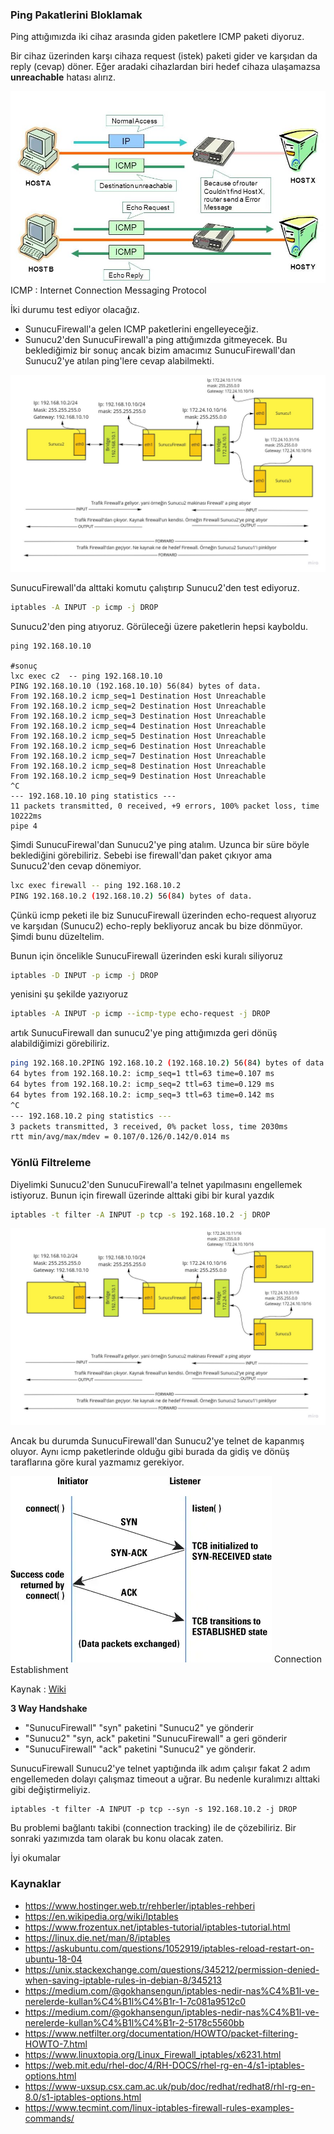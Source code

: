 ### Ping Pakatlerini Bloklamak

Ping attığımızda iki cihaz arasında giden paketlere ICMP paketi diyoruz.

Bir cihaz üzerinden karşı cihaza request (istek) paketi gider ve karşıdan da reply (cevap) döner. Eğer aradaki cihazlardan biri hedef cihaza ulaşamazsa **unreachable** hatası alırız.


![icmp.jpg](files/icmp.jpg)
ICMP : Internet Connection Messaging Protocol



İki durumu test ediyor olacağız.

- SunucuFirewall'a gelen ICMP paketlerini engelleyeceğiz.
- Sunucu2'den SunucuFirewall'a ping attığımızda gitmeyecek. Bu beklediğimiz bir sonuç ancak bizim amacımız SunucuFirewall'dan Sunucu2'ye atılan ping'lere cevap alabilmekti. 


![NetworkIptables.jpg](files/NetworkIptables.jpg)


SunucuFirewall'da alttaki komutu çalıştırıp Sunucu2'den test ediyoruz.

```bash
iptables -A INPUT -p icmp -j DROP
```

Sunucu2'den ping atıyoruz. Görüleceği üzere paketlerin hepsi kayboldu.

```
ping 192.168.10.10

#sonuç
lxc exec c2  -- ping 192.168.10.10 
PING 192.168.10.10 (192.168.10.10) 56(84) bytes of data.
From 192.168.10.2 icmp_seq=1 Destination Host Unreachable
From 192.168.10.2 icmp_seq=2 Destination Host Unreachable
From 192.168.10.2 icmp_seq=3 Destination Host Unreachable
From 192.168.10.2 icmp_seq=4 Destination Host Unreachable
From 192.168.10.2 icmp_seq=5 Destination Host Unreachable
From 192.168.10.2 icmp_seq=6 Destination Host Unreachable
From 192.168.10.2 icmp_seq=7 Destination Host Unreachable
From 192.168.10.2 icmp_seq=8 Destination Host Unreachable
From 192.168.10.2 icmp_seq=9 Destination Host Unreachable
^C
--- 192.168.10.10 ping statistics ---
11 packets transmitted, 0 received, +9 errors, 100% packet loss, time 10222ms
pipe 4
```

Şimdi SunucuFirewal'dan Sunucu2'ye ping atalım. Uzunca bir süre böyle beklediğini görebiliriz. Sebebi ise firewall'dan paket çıkıyor ama Sunucu2'den cevap dönemiyor.

```bash
lxc exec firewall -- ping 192.168.10.2
PING 192.168.10.2 (192.168.10.2) 56(84) bytes of data.
```

Çünkü icmp peketi ile biz SunucuFirewall üzerinden echo-request alıyoruz ve karşıdan (Sunucu2) echo-reply bekliyoruz ancak bu bize dönmüyor. Şimdi bunu düzeltelim.

Bunun için öncelikle SunucuFirewall üzerinden eski kuralı siliyoruz

```bash
iptables -D INPUT -p icmp -j DROP
```

yenisini şu şekilde yazıyoruz

```bash
iptables -A INPUT -p icmp --icmp-type echo-request -j DROP

```

artık SunucuFirewall dan sunucu2'ye ping attığımızda geri dönüş alabildiğimizi görebiliriz. 

```bash
ping 192.168.10.2PING 192.168.10.2 (192.168.10.2) 56(84) bytes of data.
64 bytes from 192.168.10.2: icmp_seq=1 ttl=63 time=0.107 ms
64 bytes from 192.168.10.2: icmp_seq=2 ttl=63 time=0.129 ms
64 bytes from 192.168.10.2: icmp_seq=3 ttl=63 time=0.142 ms
^C
--- 192.168.10.2 ping statistics ---
3 packets transmitted, 3 received, 0% packet loss, time 2030ms
rtt min/avg/max/mdev = 0.107/0.126/0.142/0.014 ms
```

### Yönlü Filtreleme 

Diyelimki Sunucu2'den SunucuFirewall'a telnet yapılmasını engellemek istiyoruz. Bunun için firewall üzerinde alttaki gibi bir kural yazdık

```bash
iptables -t filter -A INPUT -p tcp -s 192.168.10.2 -j DROP
```

![NetworkIptables.jpg](files/NetworkIptables.jpg)

Ancak bu durumda SunucuFirewall'dan Sunucu2'ye telnet de kapanmış oluyor. Aynı icmp paketlerinde olduğu gibi burada da gidiş ve dönüş taraflarına göre kural yazmamız gerekiyor. 


![syn_ack.png](files/syn_ack.png)
Connection Establishment

Kaynak : [Wiki](https://en.wikipedia.org/wiki/Transmission_Control_Protocol)



**3 Way Handshake**

- "SunucuFirewall" "syn" paketini "Sunucu2" ye gönderir 
- "Sunucu2" "syn, ack" paketini "SunucuFirewall" a geri gönderir
- "SunucuFirewall" "ack" paketini "Sunucu2" ye gönderir.


SunucuFirewall Sunucu2'ye telnet yaptığında  ilk adım çalışır fakat 2 adım engellemeden dolayı çalışmaz timeout a uğrar. Bu nedenle kuralımızı alttaki gibi değiştirmeliyiz.

```
iptables -t filter -A INPUT -p tcp --syn -s 192.168.10.2 -j DROP

```

Bu problemi bağlantı takibi (connection tracking) ile de çözebiliriz. Bir sonraki yazımızda tam olarak bu konu olacak zaten.

İyi okumalar


### Kaynaklar
- https://www.hostinger.web.tr/rehberler/iptables-rehberi
- https://en.wikipedia.org/wiki/Iptables
- https://www.frozentux.net/iptables-tutorial/iptables-tutorial.html
- https://linux.die.net/man/8/iptables
- https://askubuntu.com/questions/1052919/iptables-reload-restart-on-ubuntu-18-04
- https://unix.stackexchange.com/questions/345212/permission-denied-when-saving-iptable-rules-in-debian-8/345213
- https://medium.com/@gokhansengun/iptables-nedir-nas%C4%B1l-ve-nerelerde-kullan%C4%B1l%C4%B1r-1-7c081a9512c0
- https://medium.com/@gokhansengun/iptables-nedir-nas%C4%B1l-ve-nerelerde-kullan%C4%B1l%C4%B1r-2-5178c5560bb
- https://www.netfilter.org/documentation/HOWTO/packet-filtering-HOWTO-7.html
- https://www.linuxtopia.org/Linux_Firewall_iptables/x6231.html
- https://web.mit.edu/rhel-doc/4/RH-DOCS/rhel-rg-en-4/s1-iptables-options.html
- https://www-uxsup.csx.cam.ac.uk/pub/doc/redhat/redhat8/rhl-rg-en-8.0/s1-iptables-options.html
- https://www.tecmint.com/linux-iptables-firewall-rules-examples-commands/